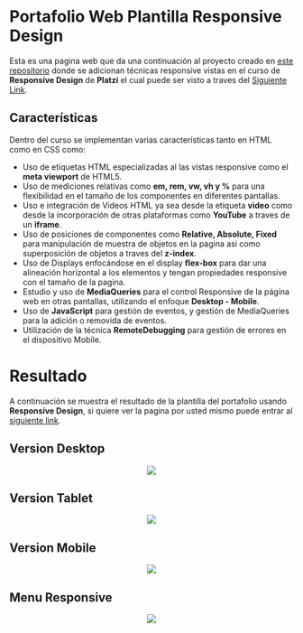 # Portafolio Web Plantilla Responsive Design

Esta es una pagina web que da una continuación al proyecto creado en [este repositorio](https://github.com/CrissUD/PortafolioWebPlantilla) donde se adicionan técnicas responsive vistas en el curso de **Responsive Design** de **Platzi** el cual puede ser visto a traves del [Siguiente Link](https://platzi.com/clases/responsive-design/).

## Características

Dentro del curso se implementan varias características tanto en HTML como en CSS como:

* Uso de etiquetas HTML especializadas al las vistas responsive como el **meta viewport** de HTML5.
* Uso de mediciones relativas como **em, rem, vw, vh y %** para una flexibilidad en el tamaño de los componentes en diferentes pantallas.
* Uso e integración de Videos HTML ya sea desde la etiqueta **video** como desde la incorporación de otras plataformas como **YouTube** a traves de un **iframe**.
* Uso de posiciones de componentes como **Relative, Absolute, Fixed** para manipulación de muestra de objetos en la pagina asi como superposición de objetos a traves del **z-index**.
* Uso de Displays enfocándose en el display **flex-box** para dar una alineación horizontal a los elementos y tengan propiedades responsive con el tamaño de la pagina.
* Estudio y uso de **MediaQueries** para el control Responsive de la página web en otras pantallas, utilizando el enfoque **Desktop - Mobile**.
* Uso de **JavaScript** para gestión de eventos, y gestión de MediaQueries para la adición o removida de eventos.
* Utilización de la técnica **RemoteDebugging** para gestión de errores en el dispositivo Mobile.

# Resultado

A continuación se muestra el resultado de la plantilla del portafolio usando **Responsive Design**, si quiere ver la pagina por usted mismo puede entrar al [siguiente link](https://crissud.github.io/PortafolioWebPlantilla/portafolio_web/index.html).

## Version Desktop

<div align='center'>
    <img  src='https://i.imgur.com/X5uICPT.png'>
    <p></p>
</div>

## Version Tablet

<div align='center'>
    <img  src='https://i.imgur.com/GLxDdyx.png'>
    <p></p>
</div>

## Version Mobile

<div align='center'>
    <img  src='https://i.imgur.com/iJCNdWp.png'>
    <p></p>
</div>

## Menu Responsive

<div align='center'>
    <img  src='https://i.imgur.com/Q5Ll0Bt.png'>
    <p></p>
</div>